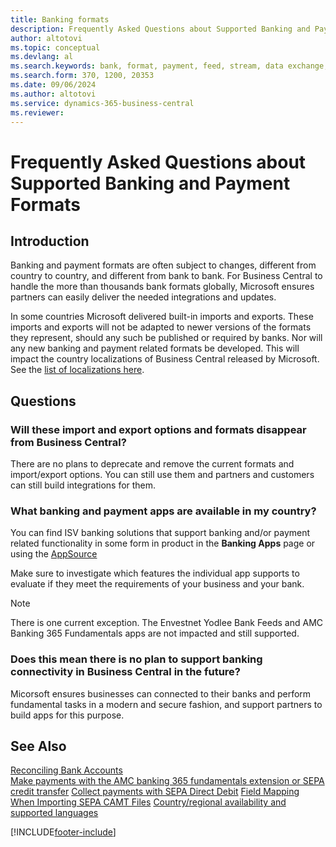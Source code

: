 ```yaml
---
title: Banking formats
description: Frequently Asked Questions about Supported Banking and Payment Formats.
author: altotovi
ms.topic: conceptual
ms.devlang: al
ms.search.keywords: bank, format, payment, feed, stream, data exchange, AMC, link
ms.search.form: 370, 1200, 20353
ms.date: 09/06/2024
ms.author: altotovi
ms.service: dynamics-365-business-central
ms.reviewer: 
---
```


# Frequently Asked Questions about Supported Banking and Payment Formats 

## Introduction  

Banking and payment formats are often subject to changes, different from country to country, and different from bank to bank. For Business Central to handle the more than thousands bank formats globally, Microsoft ensures partners can easily deliver the needed integrations and updates.  

In some countries Microsoft delivered built-in imports and exports. These imports and exports will not be adapted to newer versions of the formats they represent, should any such be published or required by banks. Nor will any new banking and payment related formats be developed. This will impact the country localizations of Business Central released by Microsoft. See the [list of localizations here](/dynamics365/business-central/dev-itpro/compliance/apptest-countries-and-translations.md). 

## Questions  

### Will these import and export options and formats disappear from Business Central?  

There are no plans to deprecate and remove the current formats and import/export options. You can still use them and partners and customers can still build integrations for them.  

### What banking and payment apps are available in my country?   

You can find ISV banking solutions that support banking and/or payment related functionality in some form in product in the **Banking Apps** page or using the [AppSource](https://appsource.microsoft.com/)

Make sure to investigate which features the individual app supports to evaluate if they meet the requirements of your business and your bank. 

> [!NOTE]
> There is one current exception. The Envestnet Yodlee Bank Feeds and AMC Banking 365 Fundamentals apps are not impacted and still supported. 

### Does this mean there is no plan to support banking connectivity in Business Central in the future?  

Micorsoft ensures businesses can connected to their banks and perform fundamental tasks in a modern and secure fashion, and support partners to build apps for this purpose. 


## See Also

[Reconciling Bank Accounts](bank-manage-bank-accounts.md)  
[Make payments with the AMC banking 365 fundamentals extension or SEPA credit transfer](finance-make-payments-with-bank-data-conversion-service-or-sepa-credit-transfer.md)
[Collect payments with SEPA Direct Debit](finance-collect-payments-with-sepa-direct-debit.md)
[Field Mapping When Importing SEPA CAMT Files](across-field-mapping-when-importing-sepa-camt-files.md)
[Country/regional availability and supported languages](/dynamics365/business-central/dev-itpro/compliance/apptest-countries-and-translations.md)


[!INCLUDE[footer-include](includes/footer-banner.md)]

